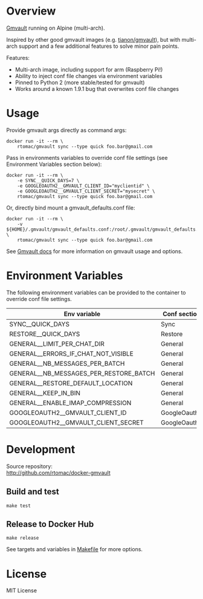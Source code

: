 # Overview

[Gmvault](http://gmvault.org) running on Alpine (multi-arch).

Inspired by other good gmvault images (e.g. [tianon/gmvault](https://hub.docker.com/r/tianon/gmvault)), but with multi-arch support and a few additional features to solve minor pain points.

Features:
- Multi-arch image, including support for arm (Raspberry Pi!)
- Ability to inject conf file changes via environment variables
- Pinned to Python 2 (more stable/tested for gmvault)
- Works around a known 1.9.1 bug that overwrites conf file changes

# Usage

Provide gmvault args directly as command args:
```
docker run -it --rm \
    rtomac/gmvault sync --type quick foo.bar@gmail.com
```

Pass in environments variables to override conf file settings (see Environment Variables section below):
```
docker run -it --rm \
    -e SYNC__QUICK_DAYS=7 \
    -e GOOGLEOAUTH2__GMVAULT_CLIENT_ID="myclientid" \
    -e GOOGLEOAUTH2__GMVAULT_CLIENT_SECRET="mysecret" \
    rtomac/gmvault sync --type quick foo.bar@gmail.com
```

Or, directly bind mount a gmvault_defaults.conf file:
```
docker run -it --rm \
    -v ${HOME}/.gmvault/gmvault_defaults.conf:/root/.gmvault/gmvault_defaults.conf \
    rtomac/gmvault sync --type quick foo.bar@gmail.com
```

See [Gmvault docs](http://gmvault.org/in_depth.html#indepth) for more information on gmvault usage and options.

# Environment Variables

The following environment variables can be provided to the container to override conf file settings.

| Env variable | Conf section | Conf property |
| ------------ | ------------ | --------------|
| SYNC__QUICK_DAYS | Sync | quick_days |
| RESTORE__QUICK_DAYS | Restore | quick_days |
| GENERAL__LIMIT_PER_CHAT_DIR | General | limit_per_chat_dir |
| GENERAL__ERRORS_IF_CHAT_NOT_VISIBLE | General | errors_if_chat_not_visible |
| GENERAL__NB_MESSAGES_PER_BATCH | General | nb_messages_per_batch |
| GENERAL__NB_MESSAGES_PER_RESTORE_BATCH | General | nb_messages_per_restore_batch |
| GENERAL__RESTORE_DEFAULT_LOCATION | General | restore_default_location |
| GENERAL__KEEP_IN_BIN | General | keep_in_bin |
| GENERAL__ENABLE_IMAP_COMPRESSION | General | enable_imap_compression |
| GOOGLEOAUTH2__GMVAULT_CLIENT_ID | GoogleOauth2 | gmvault_client_id |
| GOOGLEOAUTH2__GMVAULT_CLIENT_SECRET | GoogleOauth2 | gmvault_client_secret |

# Development

Source repository:<br>
http://github.com/rtomac/docker-gmvault

## Build and test
```
make test
```

## Release to Docker Hub
```
make release
```

See targets and variables in [Makefile](https://github.com/rtomac/docker-gmvault/blob/main/Makefile) for more options.

# License

MIT License
